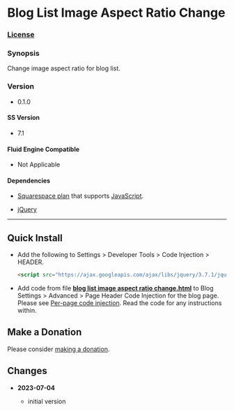 # Blog List Image Aspect Ratio Change

### [License][1]

### Synopsis

Change image aspect ratio for blog list.

### Version

  * 0.1.0

#### SS Version

  * 7.1

#### Fluid Engine Compatible

  * Not Applicable

#### Dependencies

  * [Squarespace plan][2] that supports [JavaScript][3].
  
  * [jQuery][4]

---

## Quick Install

* Add the following to Settings > Developer Tools > Code Injection > HEADER.

  ```html
  <script src="https://ajax.googleapis.com/ajax/libs/jquery/3.7.1/jquery.min.js"></script>
  ```
  
* Add code from file **[blog list image aspect ratio change.html][5]** to
  Blog Settings > Advanced > Page Header Code Injection for the blog page.
  Please see [Per-page code injection][6]. Read the code for any instructions
  within.

## Make a Donation

Please consider [making a donation][7].

## Changes

<!-- * **2021-07-01**

  * added code to change read more link
  * use twcsl
  * bumped version to 0.1d2
  -->
* **2023-07-04**

  * initial version

[1]: https://github.com/tomsWebConsulting/twcsl/blob/main/LICENSE.txt#L1
[2]: https://www.squarespace.com/pricing
[3]: https://en.wikipedia.org/wiki/JavaScript
[4]: https://jquery.com/
[5]: blog%20list%20image%20aspect%20ratio%20change.html#L1
[6]: https://support.squarespace.com/hc/en-us/articles/205815908-Using-code-injection#toc-per-page-code-injection
[7]: https://github.com/tomsWebConsulting/twcsl#make-a-donation
